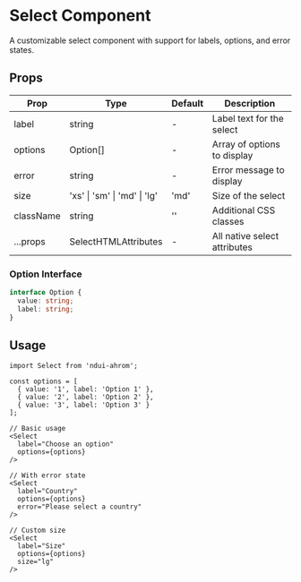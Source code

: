 # Select Component

A customizable select component with support for labels, options, and error states.

## Props

| Prop | Type | Default | Description |
|------|------|---------|-------------|
| label | string | - | Label text for the select |
| options | Option[] | - | Array of options to display |
| error | string | - | Error message to display |
| size | 'xs' \| 'sm' \| 'md' \| 'lg' | 'md' | Size of the select |
| className | string | '' | Additional CSS classes |
| ...props | SelectHTMLAttributes<HTMLSelectElement> | - | All native select attributes |

### Option Interface

```typescript
interface Option {
  value: string;
  label: string;
}
```

## Usage

```tsx
import Select from 'ndui-ahrom';

const options = [
  { value: '1', label: 'Option 1' },
  { value: '2', label: 'Option 2' },
  { value: '3', label: 'Option 3' }
];

// Basic usage
<Select
  label="Choose an option"
  options={options}
/>

// With error state
<Select
  label="Country"
  options={options}
  error="Please select a country"
/>

// Custom size
<Select
  label="Size"
  options={options}
  size="lg"
/>
```